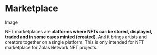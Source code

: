 # Marketplace

Image

NFT marketplaces are **platforms where NFTs can be stored, displayed, traded and in some cases minted (created)**. And it brings artists and creators together on a single platform. This is only intended for NFT marketplace for Zolas Network NFT projects.
